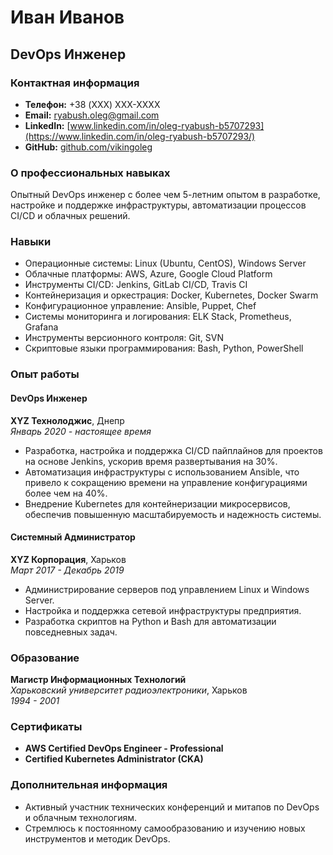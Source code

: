 # Иван Иванов
## DevOps Инженер

### Контактная информация
- **Телефон:** +38 (XXX) XXX-XXXX
- **Email:** ryabush.oleg@gmail.com
- **LinkedIn:** [www.linkedin.com/in/oleg-ryabush-b5707293](https://www.linkedin.com/in/oleg-ryabush-b5707293/)
- **GitHub:** [github.com/vikingoleg](https://github.com/vikingoleg)

### О профессиональных навыках
Опытный DevOps инженер с более чем 5-летним опытом в разработке, настройке и поддержке инфраструктуры, автоматизации процессов CI/CD и облачных решений.

### Навыки
- Операционные системы: Linux (Ubuntu, CentOS), Windows Server
- Облачные платформы: AWS, Azure, Google Cloud Platform
- Инструменты CI/CD: Jenkins, GitLab CI/CD, Travis CI
- Контейнеризация и оркестрация: Docker, Kubernetes, Docker Swarm
- Конфигурационное управление: Ansible, Puppet, Chef
- Системы мониторинга и логирования: ELK Stack, Prometheus, Grafana
- Инструменты версионного контроля: Git, SVN
- Скриптовые языки программирования: Bash, Python, PowerShell

### Опыт работы

#### DevOps Инженер
**XYZ Технолоджис**, Днепр  
*Январь 2020 - настоящее время*
- Разработка, настройка и поддержка CI/CD пайплайнов для проектов на основе Jenkins, ускорив время развертывания на 30%.
- Автоматизация инфраструктуры с использованием Ansible, что привело к сокращению времени на управление конфигурациями более чем на 40%.
- Внедрение Kubernetes для контейнеризации микросервисов, обеспечив повышенную масштабируемость и надежность системы.

#### Системный Администратор
**XYZ Корпорация**, Харьков  
*Март 2017 - Декабрь 2019*
- Администрирование серверов под управлением Linux и Windows Server.
- Настройка и поддержка сетевой инфраструктуры предприятия.
- Разработка скриптов на Python и Bash для автоматизации повседневных задач.

### Образование
**Магистр Информационных Технологий**  
*Харьковский университет радиоэлектроники*, Харьков  
*1994 - 2001*

### Сертификаты
- **AWS Certified DevOps Engineer - Professional**
- **Certified Kubernetes Administrator (CKA)**

### Дополнительная информация
- Активный участник технических конференций и митапов по DevOps и облачным технологиям.
- Стремлюсь к постоянному самообразованию и изучению новых инструментов и методик DevOps.
